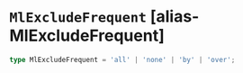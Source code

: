 # `MlExcludeFrequent` [alias-MlExcludeFrequent]
```typescript
type MlExcludeFrequent = 'all' | 'none' | 'by' | 'over';
```
